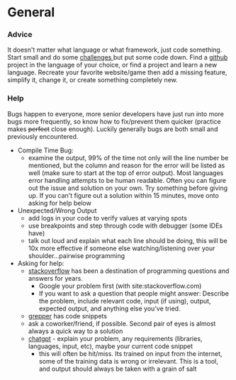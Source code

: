 # General



### Advice



It doesn't matter what language or what framework, just code something. Start small and do some [challenges ](challenges.md)but put some code down. Find a [github ](https://github.com/search?q=javascript\&type=repositories)project in the language of your choice, or find a project and learn a new language. Recreate your favorite website/game then add a missing feature, simplify it, change it, or create something completely new.



### Help

Bugs happen to everyone, more senior developers have just run into more bugs more frequently, so know how to fix/prevent them quicker (practice makes ~~perfect~~ close enough). Luckily generally bugs are both small and previously encountered.



* Compile Time Bug:
  * examine the output, 99% of the time not only will the line number be mentioned, but the column and reason for the error will be listed as well (make sure to start at the top of error output). Most languages error handling attempts to be human readable. Often you can figure out the issue and solution on your own. Try something before giving up. If you can't figure out a solution within 15 minutes, move onto asking for help below
* Unexpected/Wrong Output
  * add logs in your code to verify values at varying spots
  * use breakpoints and step through code with debugger (some IDEs have)
  * talk out loud and explain what each line should be doing, this will be 10x more effective if someone else watching/listening over your shoulder...pairwise programming
* Asking for help:
  * [stackoverflow](https://stackoverflow.com) has been a destination of programming questions and answers for years.
    * Google your problem first (with site:stackoverflow.com)
    * If you want to ask a question that people might answer: Describe the problem, include relevant code, input (if using), output, expected output, and anything else you've tried.
  * [grepper](https://www.grepper.com) has code snippets
  * ask a coworker/friend, if possible. Second pair of eyes is almost always a quick way to a solution
  * [chatgpt](https://www.chat.openai.com/) - explain your problem, any requirements (libraries, languages, input, etc), maybe your current code snippet
    * this will often be hit/miss. Its trained on input from the internet, some of the training data is wrong or irrelevant. This is a tool, and output should always be taken with a grain of salt
